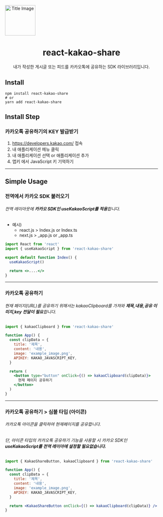 # <div align="center">

<div align="center" style="width: 100px;" >
<img src="https://github.com/deep-hwan/react-kakao-share/blob/main/public/kakao-img.png" style="width: 100px;" alt="Title Image">
</div>
<h1 align="center">react-kakao-share</h1>

<p align="center">
내가 작성한 게시글 또는 피드를 카카오톡에 공유하는 SDK 라이브러리입니다.
</p>
</div>

## Install

    npm install react-kakao-share
    # or
    yarn add react-kakao-share

## Install Step

### 카카오톡 공유하기의 KEY 발급받기

1. https://developers.kakao.com/ 접속
2. 내 애플리케이션 메뉴 클릭
3. 내 애플리케이션 선택 or 애플리케이션 추가
4. 앱키 에서 JavaScript 키 기억하기

---

## Simple Usage

### 전역에서 카카오 SDK 불러오기

###### 전역 레이아웃에 **카카오 SDK인 useKakaoScript를 적용**합니다.

- 예시)
  - react.js > Index.js or Index.ts
  - next.js > \_app.js or \_app.ts

```jsx
import React from 'react'
import { useKakaoScript } from 'react-kakao-share'

export default function Index() {
  useKakaoScript()

  return <>....</>
}
```

---

### 카카오톡 공유하기

###### 현재 페이지(URL)를 공유하기 위해서는 kakaoClipboard를 가져와 **제목,내용,공유 이미지,key 전달이 필요**합니다.

```jsx
import { kakaoClipboard } from 'react-kakao-share'

function App() {
  const clipData = {
    title: '제목',
    content: '내용',
    image: 'example_image.png',
    APIKEY: KAKAO_JAVASCRIPT_KEY,
  }

  return (
    <button type="button" onClick={() => kakaoClipboard(clipData)}>
      현재 페이지 공유하기
    </button>
  )
}
```

---

### 카카오톡 공유하기 > 심볼 타입 (아이콘)

###### 카카오톡 아이콘을 클릭하여 현재페이지를 공유합니다.

###### 단, 아이콘 타입의 카카오톡 공유하기 기능을 사용할 시 카카오 SDK인 **useKakaoScript를 전역 레이아에 설정할 필요없습니다.**

```jsx
import { KakaoShareButton, kakaoClipboard } from 'react-kakao-share'

function App() {
  const clipData = {
    title: '제목',
    content: '내용',
    image: 'example_image.png',
    APIKEY: KAKAO_JAVASCRIPT_KEY,
  }

  return <KakaoShareButton onClick={() => kakaoClipboard(clipData)} />
}
```
